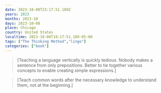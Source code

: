 ```yaml
---
date: 2023-10-08T23:17:51.189Z
years: 2023
months: 2023-10
days: 2023-10-08
place: Chicago
country: United States
localtime: 2023-10-08T18:17:51.189-05:00
tags: ["The Thinking Method","lingo"]
categories: ["book"]
---
```

> [Teaching a language vertically is quickly tedious. Nobody makes a sentence from only prepositions. Better to tie together various concepts to enable creating simple expressions.]

> [Teach common words after the necessary knowledge to understand them, not at the beginning.]
